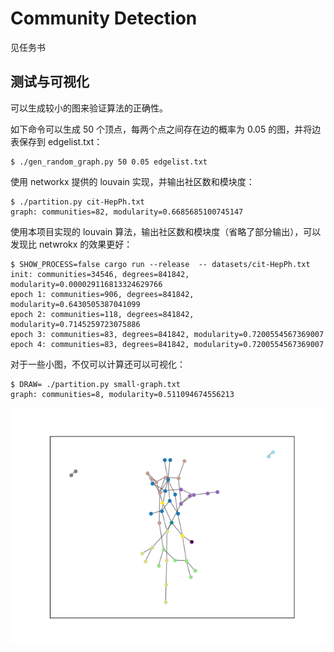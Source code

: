 # Community Detection

见任务书

## 测试与可视化

可以生成较小的图来验证算法的正确性。

如下命令可以生成 50 个顶点，每两个点之间存在边的概率为 0.05 的图，并将边表保存到 edgelist.txt：

```console
$ ./gen_random_graph.py 50 0.05 edgelist.txt
```

使用 networkx 提供的 louvain 实现，并输出社区数和模块度：

```console
$ ./partition.py cit-HepPh.txt
graph: communities=82, modularity=0.6685685100745147
```

使用本项目实现的 louvain 算法，输出社区数和模块度（省略了部分输出），可以发现比 netwrokx 的效果更好：
```console
$ SHOW_PROCESS=false cargo run --release  -- datasets/cit-HepPh.txt                       
init: communities=34546, degrees=841842, modularity=0.000029116813324629766
epoch 1: communities=906, degrees=841842, modularity=0.6430505387041099
epoch 2: communities=118, degrees=841842, modularity=0.7145259723075886
epoch 3: communities=83, degrees=841842, modularity=0.7200554567369007
epoch 4: communities=83, degrees=841842, modularity=0.7200554567369007
```

对于一些小图，不仅可以计算还可以可视化：

```console
$ DRAW= ./partition.py small-graph.txt
graph: communities=8, modularity=0.511094674556213
```

![社区发现可视化](./images/small-graph-communities.png)
